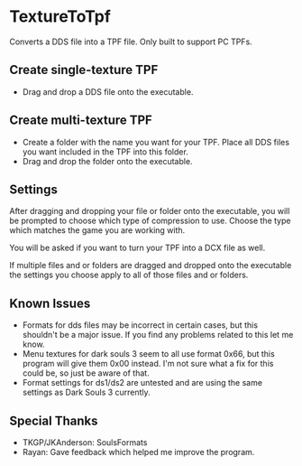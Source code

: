 # TextureToTpf
Converts a DDS file into a TPF file. Only built to support PC TPFs.

## Create single-texture TPF
- Drag and drop a DDS file onto the executable.

## Create multi-texture TPF
- Create a folder with the name you want for your TPF. Place all DDS files you want included in the TPF into this folder.
- Drag and drop the folder onto the executable.

## Settings
After dragging and dropping your file or folder onto the executable, you will be prompted to choose which type of compression to use. Choose the type which matches the game you are working with.

You will be asked if you want to turn your TPF into a DCX file as well.

If multiple files and or folders are dragged and dropped onto the executable the settings you choose apply to all of those files and or folders.

## Known Issues
- Formats for dds files may be incorrect in certain cases, but this shouldn't be a major issue. If you find any problems related to this let me know.
- Menu textures for dark souls 3 seem to all use format 0x66, but this program will give them 0x00 instead. I'm not sure what a fix for this could be, so just be aware of that.
- Format settings for ds1/ds2 are untested and are using the same settings as Dark Souls 3 currently.

## Special Thanks
- TKGP/JKAnderson: SoulsFormats
- Rayan: Gave feedback which helped me improve the program.
